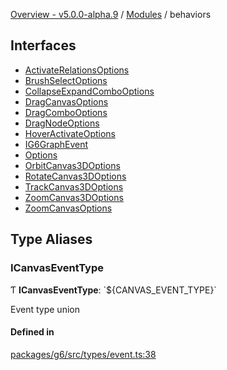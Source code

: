 [Overview - v5.0.0-alpha.9](../README.md) / [Modules](../modules.md) / behaviors

## Interfaces

- [ActivateRelationsOptions](../interfaces/behaviors/ActivateRelationsOptions.md)
- [BrushSelectOptions](../interfaces/behaviors/BrushSelectOptions.md)
- [CollapseExpandComboOptions](../interfaces/behaviors/CollapseExpandComboOptions.md)
- [DragCanvasOptions](../interfaces/behaviors/DragCanvasOptions.md)
- [DragComboOptions](../interfaces/behaviors/DragComboOptions.md)
- [DragNodeOptions](../interfaces/behaviors/DragNodeOptions.md)
- [HoverActivateOptions](../interfaces/behaviors/HoverActivateOptions.md)
- [IG6GraphEvent](../interfaces/behaviors/IG6GraphEvent.md)
- [Options](../interfaces/behaviors/Options.md)
- [OrbitCanvas3DOptions](../interfaces/behaviors/OrbitCanvas3DOptions.md)
- [RotateCanvas3DOptions](../interfaces/behaviors/RotateCanvas3DOptions.md)
- [TrackCanvas3DOptions](../interfaces/behaviors/TrackCanvas3DOptions.md)
- [ZoomCanvas3DOptions](../interfaces/behaviors/ZoomCanvas3DOptions.md)
- [ZoomCanvasOptions](../interfaces/behaviors/ZoomCanvasOptions.md)

## Type Aliases

### ICanvasEventType

Ƭ **ICanvasEventType**: \`${CANVAS\_EVENT\_TYPE}\`

Event type union

#### Defined in

[packages/g6/src/types/event.ts:38](https://github.com/antvis/G6/blob/4b803837a5/packages/g6/src/types/event.ts#L38)
